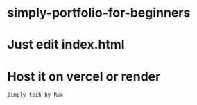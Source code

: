 # simply-portfolio-for-beginners

# Just edit index.html 

# Host it on vercel or render 

`Simply tech by Rex`

